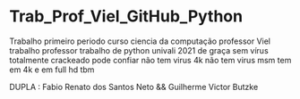 # Trab_Prof_Viel_GitHub_Python
Trabalho primeiro periodo curso ciencia da computação professor Viel trabalho professor trabalho de python univali 2021 de graça sem vírus totalmente crackeado pode confiar não tem virus 4k não tem virus msm tem em 4k e em full hd tbm

DUPLA : Fabio Renato dos Santos Neto && Guilherme Victor Butzke
